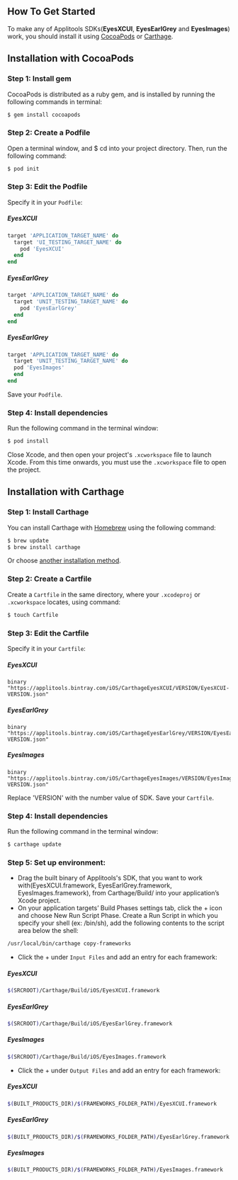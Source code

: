 ## How To Get Started
To make any of Applitools SDKs(**EyesXCUI**, **EyesEarlGrey** and **EyesImages**) work, you should install it using [CocoaPods](http://cocoapods.org) or [Carthage](https://github.com/Carthage/Carthage).

## Installation with CocoaPods
### Step 1: Install gem
CocoaPods is distributed as a ruby gem, and is installed by running the following commands in terminal:
```bash
$ gem install cocoapods
```

### Step 2: Create a Podfile
Open a terminal window, and $ cd into your project directory. Then, run the following command:

```bash
$ pod init
```

### Step 3: Edit the Podfile
Specify it in your `Podfile`:
##### EyesXCUI
```ruby
target 'APPLICATION_TARGET_NAME' do
  target 'UI_TESTING_TARGET_NAME' do
    pod 'EyesXCUI'
  end
end
```
##### EyesEarlGrey
```ruby
target 'APPLICATION_TARGET_NAME' do
  target 'UNIT_TESTING_TARGET_NAME' do
    pod 'EyesEarlGrey'
  end
end
```
##### EyesEarlGrey
```ruby
target 'APPLICATION_TARGET_NAME' do
  target 'UNIT_TESTING_TARGET_NAME' do
  pod 'EyesImages'
  end
end
```

Save your `Podfile`.

### Step 4: Install dependencies
Run the following command in the terminal window:
```bash
$ pod install
```

Close Xcode, and then open your project's `.xcworkspace` file to launch Xcode.
From this time onwards, you must use the `.xcworkspace` file to open the project.

## Installation with Carthage
### Step 1: Install Carthage
You can install Carthage with [Homebrew](http://brew.sh/) using the following command:
```bash
$ brew update
$ brew install carthage
```

Or choose [another installation method](https://github.com/Carthage/Carthage#installing-carthage).

### Step 2: Create a Cartfile
Create a `Cartfile` in the same directory, where your `.xcodeproj` or `.xcworkspace` locates, using command:
```bash
$ touch Cartfile
```
### Step 3: Edit the Cartfile
Specify it in your `Cartfile`:

##### EyesXCUI
```ogdl
binary "https://applitools.bintray.com/iOS/CarthageEyesXCUI/VERSION/EyesXCUI-VERSION.json"
```

##### EyesEarlGrey
```ogdl
binary "https://applitools.bintray.com/iOS/CarthageEyesEarlGrey/VERSION/EyesEarlGrey-VERSION.json"
```

##### EyesImages
```ogdl
binary "https://applitools.bintray.com/iOS/CarthageEyesImages/VERSION/EyesImages-VERSION.json"
```

Replace 'VERSION' with the number value of SDK.
Save your `Cartfile`.

### Step 4: Install dependencies
Run the following command in the terminal window:
```bash
$ carthage update
```

### Step 5: Set up environment:
- Drag the built binary of Applitools's SDK, that you want to work with(EyesXCUI.framework, EyesEarlGrey.framework, EyesImages.framework), from Carthage/Build/<platform> into your application’s Xcode project.
- On your application targets’ Build Phases settings tab, click the + icon and choose New Run Script Phase. Create a Run Script in which you specify your shell (ex: /bin/sh), add the following contents to the script area below the shell:
```bash
/usr/local/bin/carthage copy-frameworks
```
- Click the + under `Input Files` and add an entry for each framework:
##### EyesXCUI
```bash
$(SRCROOT)/Carthage/Build/iOS/EyesXCUI.framework
```
##### EyesEarlGrey
```bash
$(SRCROOT)/Carthage/Build/iOS/EyesEarlGrey.framework
```
##### EyesImages
```bash
$(SRCROOT)/Carthage/Build/iOS/EyesImages.framework
```
- Click the + under `Output Files` and add an entry for each framework:
##### EyesXCUI
```bash
$(BUILT_PRODUCTS_DIR)/$(FRAMEWORKS_FOLDER_PATH)/EyesXCUI.framework
```
##### EyesEarlGrey
```bash
$(BUILT_PRODUCTS_DIR)/$(FRAMEWORKS_FOLDER_PATH)/EyesEarlGrey.framework
```
##### EyesImages
```bash
$(BUILT_PRODUCTS_DIR)/$(FRAMEWORKS_FOLDER_PATH)/EyesImages.framework
```

